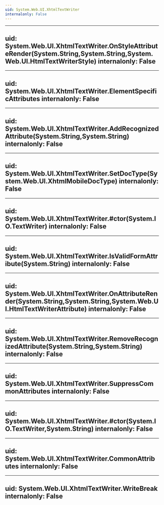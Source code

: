 ```yaml
---
uid: System.Web.UI.XhtmlTextWriter
internalonly: False
---
```


---
uid: System.Web.UI.XhtmlTextWriter.OnStyleAttributeRender(System.String,System.String,System.Web.UI.HtmlTextWriterStyle)
internalonly: False
---

---
uid: System.Web.UI.XhtmlTextWriter.ElementSpecificAttributes
internalonly: False
---

---
uid: System.Web.UI.XhtmlTextWriter.AddRecognizedAttribute(System.String,System.String)
internalonly: False
---

---
uid: System.Web.UI.XhtmlTextWriter.SetDocType(System.Web.UI.XhtmlMobileDocType)
internalonly: False
---

---
uid: System.Web.UI.XhtmlTextWriter.#ctor(System.IO.TextWriter)
internalonly: False
---

---
uid: System.Web.UI.XhtmlTextWriter.IsValidFormAttribute(System.String)
internalonly: False
---

---
uid: System.Web.UI.XhtmlTextWriter.OnAttributeRender(System.String,System.String,System.Web.UI.HtmlTextWriterAttribute)
internalonly: False
---

---
uid: System.Web.UI.XhtmlTextWriter.RemoveRecognizedAttribute(System.String,System.String)
internalonly: False
---

---
uid: System.Web.UI.XhtmlTextWriter.SuppressCommonAttributes
internalonly: False
---

---
uid: System.Web.UI.XhtmlTextWriter.#ctor(System.IO.TextWriter,System.String)
internalonly: False
---

---
uid: System.Web.UI.XhtmlTextWriter.CommonAttributes
internalonly: False
---

---
uid: System.Web.UI.XhtmlTextWriter.WriteBreak
internalonly: False
---

